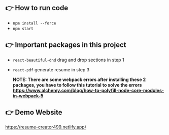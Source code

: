 ## 👉 How to run code

- `npm install --force`
- `npm start`

## 👉 Important packages in this project

- `react-beautiful-dnd` drag and drop sections in step 1
- `react-pdf` generate resume in step 3

  **NOTE: There are some webpack errors after installing these 2 packages, you have to follow this tutorial to solve the errors https://www.alchemy.com/blog/how-to-polyfill-node-core-modules-in-webpack-5**

## 👉 Demo Website

https://resume-creator499.netlify.app/
